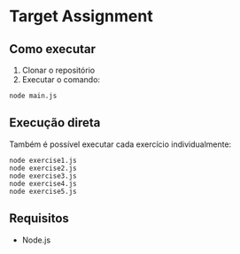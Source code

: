 # Target Assignment

## Como executar

1. Clonar o repositório
2. Executar o comando:

```
node main.js
```

## Execução direta

Também é possível executar cada exercício individualmente:

```
node exercise1.js
node exercise2.js
node exercise3.js
node exercise4.js
node exercise5.js
```

## Requisitos

- Node.js
